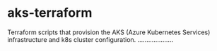 # aks-terraform
Terraform scripts that provision the AKS (Azure Kubernetes Services) infrastructure and k8s cluster configuration.
....................
